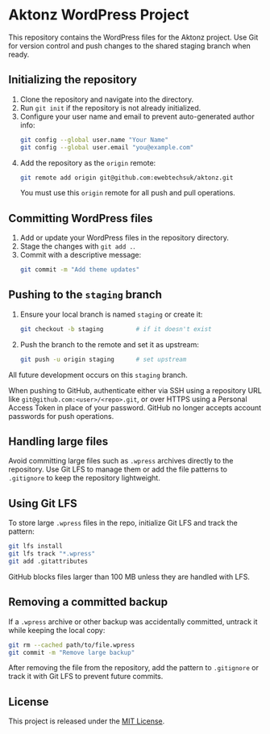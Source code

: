 # Aktonz WordPress Project

This repository contains the WordPress files for the Aktonz project. Use Git for version control and push changes to the shared staging branch when ready.

## Initializing the repository

1. Clone the repository and navigate into the directory.
2. Run `git init` if the repository is not already initialized.
3. Configure your user name and email to prevent auto-generated author info:
   ```bash
   git config --global user.name "Your Name"
   git config --global user.email "you@example.com"
   ```
4. Add the repository as the `origin` remote:
   ```bash
   git remote add origin git@github.com:ewebtechsuk/aktonz.git
   ```
   You must use this `origin` remote for all push and pull operations.

## Committing WordPress files

1. Add or update your WordPress files in the repository directory.
2. Stage the changes with `git add .`.
3. Commit with a descriptive message:
   ```bash
   git commit -m "Add theme updates"
   ```

## Pushing to the `staging` branch

1. Ensure your local branch is named `staging` or create it:
   ```bash
   git checkout -b staging         # if it doesn't exist
   ```
2. Push the branch to the remote and set it as upstream:
   ```bash
   git push -u origin staging      # set upstream
   ```

All future development occurs on this `staging` branch.

When pushing to GitHub, authenticate either via SSH using a repository URL like
`git@github.com:<user>/<repo>.git`, or over HTTPS using a Personal Access Token
in place of your password. GitHub no longer accepts account passwords for push
operations.

## Handling large files

Avoid committing large files such as `.wpress` archives directly to the repository. Use Git LFS to manage them or add the file patterns to `.gitignore` to keep the repository lightweight.

## Using Git LFS

To store large `.wpress` files in the repo, initialize Git LFS and track the pattern:

```bash
git lfs install
git lfs track "*.wpress"
git add .gitattributes
```

GitHub blocks files larger than 100 MB unless they are handled with LFS.

## Removing a committed backup

If a `.wpress` archive or other backup was accidentally committed, untrack it
while keeping the local copy:

```bash
git rm --cached path/to/file.wpress
git commit -m "Remove large backup"
```

After removing the file from the repository, add the pattern to `.gitignore` or
track it with Git LFS to prevent future commits.

## License

This project is released under the [MIT License](LICENSE).
